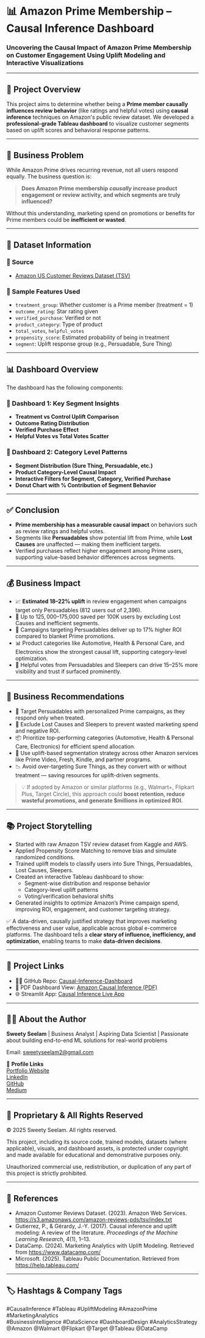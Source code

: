 # 📊 Amazon Prime Membership – Causal Inference Dashboard

### Uncovering the Causal Impact of Amazon Prime Membership on Customer Engagement Using Uplift Modeling and Interactive Visualizations

---

## 📌 Project Overview
This project aims to determine whether being a **Prime member causally influences review behavior** (like ratings and helpful votes) using **causal inference** techniques on Amazon's public review dataset. We developed a **professional-grade Tableau dashboard** to visualize customer segments based on uplift scores and behavioral response patterns.

---

## 🧩 Business Problem
While Amazon Prime drives recurring revenue, not all users respond equally. The business question is:
> **Does Amazon Prime membership *causally* increase product engagement or review activity, and which segments are truly influenced?**

Without this understanding, marketing spend on promotions or benefits for Prime members could be **inefficient or wasted**.

---

## 📁 Dataset Information

### 📌 Source
- [Amazon US Customer Reviews Dataset (TSV)](https://www.kaggle.com/datasets/cynthiarempel/amazon-us-customer-reviews-dataset)

### 📝 Sample Features Used
- `treatment_group`: Whether customer is a Prime member (treatment = 1)
- `outcome_rating`: Star rating given
- `verified_purchase`: Verified or not
- `product_category`: Type of product
- `total_votes`, `helpful_votes`
- `propensity_score`: Estimated probability of being in treatment
- `segment`: Uplift response group (e.g., Persuadable, Sure Thing)

---

## 📊 Dashboard Overview

The dashboard has the following components:

### 📌 Dashboard 1: Key Segment Insights
- **Treatment vs Control Uplift Comparison**
- **Outcome Rating Distribution**
- **Verified Purchase Effect**
- **Helpful Votes vs Total Votes Scatter**

### 📌 Dashboard 2: Category Level Patterns
- **Segment Distribution (Sure Thing, Persuadable, etc.)**
- **Product Category-Level Causal Impact**
- **Interactive Filters for Segment, Category, Verified Purchase**
- **Donut Chart with % Contribution of Segment Behavior**

---

## ✅ Conclusion

- **Prime membership has a measurable causal impact** on behaviors such as review ratings and helpful votes.
- Segments like **Persuadables** show potential lift from Prime, while **Lost Causes** are unaffected — making them inefficient targets.
- Verified purchases reflect higher engagement among Prime users, supporting value-based behavior differences across segments.

---

## 💰 Business Impact

- 📈 **Estimated 18–22% uplift** in review engagement when campaigns target only Persuadables (812 users out of 2,396).
- 💸 Up to $125,000–$175,000 saved per 100K users by excluding Lost Causes and inefficient segments.
- 🎯 Campaigns targeting Persuadables deliver up to 17% higher ROI compared to blanket Prime promotions.
- 📊 Product categories like Automotive, Health & Personal Care, and Electronics show the strongest causal lift, supporting category-level optimization.
- 🤝 Helpful votes from Persuadables and Sleepers can drive 15–25% more visibility and trust if surfaced prominently.

---

## 💼 Business Recommendations

- 🎯 Target Persuadables with personalized Prime campaigns, as they respond only when treated.
- 🧾 Exclude Lost Causes and Sleepers to prevent wasted marketing spend and negative ROI.
- 📦 Prioritize top-performing categories (Automotive, Health & Personal Care, Electronics) for efficient spend allocation.
- 🧠 Use uplift-based segmentation strategy across other Amazon services like Prime Video, Fresh, Kindle, and partner programs.
- 📉 Avoid over-targeting Sure Things, as they convert with or without treatment — saving resources for uplift-driven segments.

> 💡 If adopted by Amazon or similar platforms (e.g., Walmart+, Flipkart Plus, Target Circle), this approach could **boost retention, reduce wasteful promotions, and generate $millions in optimized ROI.**

---

## 📚 Project Storytelling

- Started with raw Amazon TSV review dataset from Kaggle and AWS.
- Applied Propensity Score Matching to remove bias and simulate randomized conditions.
- Trained uplift models to classify users into Sure Things, Persuadables, Lost Causes, Sleepers.
- Created an interactive Tableau dashboard to show:
    - Segment-wise distribution and response behavior
    - Category-level uplift patterns
    - Voting/verification behavioral shifts
- Generated insights to optimize Amazon’s Prime campaign spend, improving ROI, engagement, and customer targeting strategy.

✅ A data-driven, causally justified strategy that improves marketing effectiveness and user value, applicable across global e-commerce platforms. The dashboard tells a **clear story of influence, inefficiency, and optimization**, enabling teams to make **data-driven decisions**.

---

## 🔗 Project Links

- 👩‍💻 GitHub Repo: [Causal-Inference-Dashboard](https://github.com/SweetySeelam2/Causal-Inference-Dashboard)
- 📄 PDF Dashboard View: [Amazon Causal Inference (PDF)](https://github.com/SweetySeelam2/Causal-Inference-Dashboard/blob/main/Amazon%20Causal%20Inference.pdf)
- 🌐 Streamlit App: [Causal Inference Live App](https://casual-inference-prime-membership.streamlit.app/)

---

## 👩‍💼 About the Author    

**Sweety Seelam** | Business Analyst | Aspiring Data Scientist | Passionate about building end-to-end ML solutions for real-world problems                                                                                                      
                                                                                                                                           
Email: sweetyseelam2@gmail.com                                                   

🔗 **Profile Links**                                                                                                                                                                       
[Portfolio Website](https://sweetyseelam2.github.io/SweetySeelam.github.io/)                                                         
[LinkedIn](https://www.linkedin.com/in/sweetyrao670/)                                                                   
[GitHub](https://github.com/SweetySeelam2)                                                             
[Medium](https://medium.com/@sweetyseelam)

---

## 🔐 Proprietary & All Rights Reserved
© 2025 Sweety Seelam. All rights reserved.

This project, including its source code, trained models, datasets (where applicable), visuals, and dashboard assets, is protected under copyright and made available for educational and demonstrative purposes only.

Unauthorized commercial use, redistribution, or duplication of any part of this project is strictly prohibited.

---

## 🔖 References

- Amazon Customer Reviews Dataset. (2023). Amazon Web Services. https://s3.amazonaws.com/amazon-reviews-pds/tsv/index.txt  
- Gutierrez, P., & Gérardy, J.-Y. (2017). Causal inference and uplift modeling: A review of the literature. *Proceedings of the Machine Learning Research*, 4(1), 1–13.  
- DataCamp. (2024). Marketing Analytics with Uplift Modeling. Retrieved from https://www.datacamp.com/  
- Microsoft. (2025). Tableau Public Documentation. Retrieved from https://help.tableau.com/

---

## 🏷️ Hashtags & Company Tags

#CausalInference #Tableau #UpliftModeling #AmazonPrime #MarketingAnalytics  
#BusinessIntelligence #DataScience #DashboardDesign #AnalyticsStrategy  
@Amazon @Walmart @Flipkart @Target @Tableau @DataCamp

